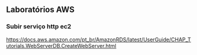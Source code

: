## Laboratórios AWS

### Subir serviço http ec2
https://docs.aws.amazon.com/pt_br/AmazonRDS/latest/UserGuide/CHAP_Tutorials.WebServerDB.CreateWebServer.html

